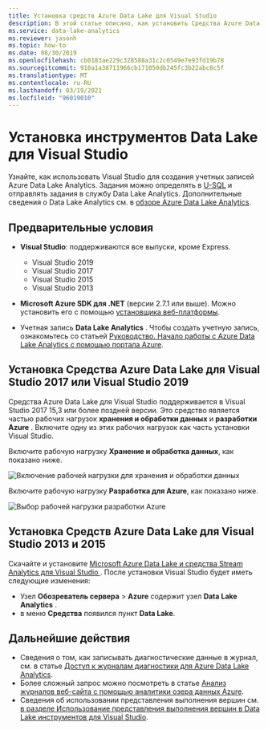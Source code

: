 ```yaml
---
title: Установка средств Azure Data Lake для Visual Studio
description: В этой статье описано, как установить Средства Azure Data Lake для Visual Studio.
ms.service: data-lake-analytics
ms.reviewer: jasonh
ms.topic: how-to
ms.date: 08/30/2019
ms.openlocfilehash: cb0183ae229c328588a31c2c0549e7e93fd19b78
ms.sourcegitcommit: 910a1a38711966cb171050db245fc3b22abc8c5f
ms.translationtype: MT
ms.contentlocale: ru-RU
ms.lasthandoff: 03/19/2021
ms.locfileid: "96019010"
---
```

# <a name="install-data-lake-tools-for-visual-studio"></a>Установка инструментов Data Lake для Visual Studio

Узнайте, как использовать Visual Studio для создания учетных записей Azure Data Lake Analytics. Задания можно определять в [U-SQL](data-lake-analytics-u-sql-get-started.md) и отправлять задания в службу Data Lake Analytics. Дополнительные сведения о Data Lake Analytics см. в [обзоре Azure Data Lake Analytics](data-lake-analytics-overview.md).

## <a name="prerequisites"></a>Предварительные условия

* **Visual Studio**: поддерживаются все выпуски, кроме Express.

  * Visual Studio 2019
  * Visual Studio 2017
  * Visual Studio 2015
  * Visual Studio 2013

* **Microsoft Azure SDK для .NET** (версии 2.7.1 или выше). Можно установить его с помощью [установщика веб-платформы](https://www.microsoft.com/web/downloads/platform.aspx).
* Учетная запись **Data Lake Analytics** . Чтобы создать учетную запись, ознакомьтесь со статьей [Руководство. Начало работы с Azure Data Lake Analytics с помощью портала Azure](data-lake-analytics-get-started-portal.md).

## <a name="install-azure-data-lake-tools-for-visual-studio-2017-or-visual-studio-2019"></a>Установка Средства Azure Data Lake для Visual Studio 2017 или Visual Studio 2019

Средства Azure Data Lake для Visual Studio поддерживается в Visual Studio 2017 15,3 или более поздней версии. Это средство является частью рабочих нагрузок **хранения и обработки данных** и **разработки Azure** . Включите одну из этих рабочих нагрузок как часть установки Visual Studio.

Включите рабочую нагрузку **Хранение и обработка данных**, как показано ниже.

![Включение рабочей нагрузки для хранения и обработки данных](./media/data-lake-analytics-data-lake-tools-get-started/data-lake-tools-for-vs-2019-install-01.png)

Включите рабочую нагрузку **Разработка для Azure**, как показано ниже.

![Выбор рабочей нагрузки разработки Azure](./media/data-lake-analytics-data-lake-tools-get-started/data-lake-tools-for-vs-2019-install-02.png)

## <a name="install-azure-data-lake-tools-for-visual-studio-2013-and-2015"></a>Установка Средств Azure Data Lake для Visual Studio 2013 и 2015

Скачайте и установите [Microsoft Azure Data Lake и средства Stream Analytics для Visual Studio ](https://aka.ms/adltoolsvs). После установки Visual Studio будет иметь следующие изменения:

* Узел **Обозреватель сервера**  >  **Azure** содержит узел **Data Lake Analytics** .
* в меню **Средства** появился пункт **Data Lake**.

## <a name="next-steps"></a>Дальнейшие действия

* Сведения о том, как записывать диагностические данные в журнал, см. в статье [Доступ к журналам диагностики для Azure Data Lake Analytics](data-lake-analytics-diagnostic-logs.md).
* Более сложный запрос можно посмотреть в статье [Анализ журналов веб-сайта с помощью аналитики озера данных Azure](data-lake-analytics-analyze-weblogs.md).
* Сведения об использовании представления выполнения вершин см. [в разделе Использование представления выполнения вершин в Data Lake инструментов для Visual Studio](data-lake-analytics-data-lake-tools-use-vertex-execution-view.md).
